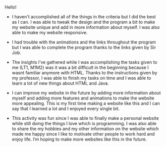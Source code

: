 Hello!

- I haven't accomplished all of the things in the criteria but I did the best as I can. I was able to tweak the design and the program a bit to make my website unique and add in more information about myself. I was also able to make my website responsive.
- I had trouble with the animations and the links throughout the program but I was able to complete the program thanks to the links given by Sir Job.

- The insights I’ve gathered while I was accomplishing the tasks given to me (LT1, M1M2) was it was a bit difficult in the beginning because I wasnt familiar anymore with HTML. Thanks to the instructions given by my professor, I was able to finish my tasks on time
   and I was able to learn a lot of new things about HTML and Java.

- I can improve my website in the future by adding more information about myself and adding more features and animations to make the website more appealing. This is my first time making a website like this and I can say that I learned a lot and I enjoyed every single bit.

- This activity was fun since I was able to finally make a personal website while still doing the things I love which is programming. I was also able to share the my hobbies and my other information on the website which made me happy since
  I like to motivate other people to work hard and enjoy life. I’m hoping to make more websites like this in the future.
